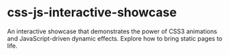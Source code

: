 # css-js-interactive-showcase
An interactive showcase that demonstrates the power of CSS3 animations and JavaScript-driven dynamic effects. Explore how to bring static pages to life.
